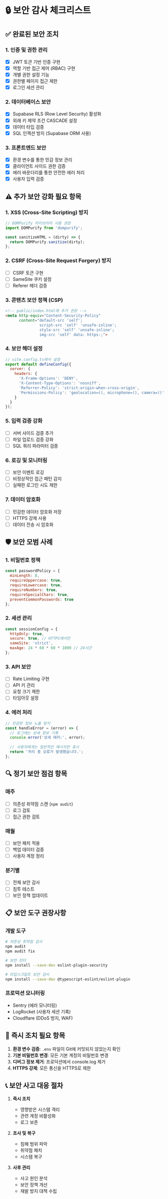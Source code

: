# 🔒 보안 감사 체크리스트

## ✅ 완료된 보안 조치

### 1. 인증 및 권한 관리
- [x] JWT 토큰 기반 인증 구현
- [x] 역할 기반 접근 제어 (RBAC) 구현
- [x] 개별 권한 설정 기능
- [x] 권한별 페이지 접근 제한
- [x] 로그인 세션 관리

### 2. 데이터베이스 보안
- [x] Supabase RLS (Row Level Security) 활성화
- [x] 외래 키 제약 조건 CASCADE 설정
- [x] 데이터 타입 검증
- [x] SQL 인젝션 방지 (Supabase ORM 사용)

### 3. 프론트엔드 보안
- [x] 환경 변수를 통한 민감 정보 관리
- [x] 클라이언트 사이드 권한 검증
- [x] 에러 바운더리를 통한 안전한 에러 처리
- [x] 사용자 입력 검증

## ⚠️ 추가 보안 강화 필요 항목

### 1. XSS (Cross-Site Scripting) 방지
```javascript
// DOMPurify 라이브러리 사용 권장
import DOMPurify from 'dompurify';

const sanitizeHTML = (dirty) => {
  return DOMPurify.sanitize(dirty);
};
```

### 2. CSRF (Cross-Site Request Forgery) 방지
- [ ] CSRF 토큰 구현
- [ ] SameSite 쿠키 설정
- [ ] Referer 헤더 검증

### 3. 콘텐츠 보안 정책 (CSP)
```html
<!-- public/index.html에 추가 권장 -->
<meta http-equiv="Content-Security-Policy" 
      content="default-src 'self'; 
               script-src 'self' 'unsafe-inline'; 
               style-src 'self' 'unsafe-inline';
               img-src 'self' data: https:;">
```

### 4. 보안 헤더 설정
```javascript
// vite.config.ts에서 설정
export default defineConfig({
  server: {
    headers: {
      'X-Frame-Options': 'DENY',
      'X-Content-Type-Options': 'nosniff',
      'Referrer-Policy': 'strict-origin-when-cross-origin',
      'Permissions-Policy': 'geolocation=(), microphone=(), camera=()'
    }
  }
});
```

### 5. 입력 검증 강화
- [ ] 서버 사이드 검증 추가
- [ ] 파일 업로드 검증 강화
- [ ] SQL 쿼리 파라미터 검증

### 6. 로깅 및 모니터링
- [ ] 보안 이벤트 로깅
- [ ] 비정상적인 접근 패턴 감지
- [ ] 실패한 로그인 시도 제한

### 7. 데이터 암호화
- [ ] 민감한 데이터 암호화 저장
- [ ] HTTPS 강제 사용
- [ ] 데이터 전송 시 암호화

## 🛡️ 보안 모범 사례

### 1. 비밀번호 정책
```javascript
const passwordPolicy = {
  minLength: 8,
  requireUppercase: true,
  requireLowercase: true,
  requireNumbers: true,
  requireSpecialChars: true,
  preventCommonPasswords: true
};
```

### 2. 세션 관리
```javascript
const sessionConfig = {
  httpOnly: true,
  secure: true, // HTTPS에서만
  sameSite: 'strict',
  maxAge: 24 * 60 * 60 * 1000 // 24시간
};
```

### 3. API 보안
- [ ] Rate Limiting 구현
- [ ] API 키 관리
- [ ] 요청 크기 제한
- [ ] 타임아웃 설정

### 4. 에러 처리
```javascript
// 민감한 정보 노출 방지
const handleError = (error) => {
  // 로그에는 상세 정보 기록
  console.error('상세 에러:', error);
  
  // 사용자에게는 일반적인 메시지만 표시
  return '처리 중 오류가 발생했습니다.';
};
```

## 🔍 정기 보안 점검 항목

### 매주
- [ ] 의존성 취약점 스캔 (`npm audit`)
- [ ] 로그 검토
- [ ] 접근 권한 검토

### 매월
- [ ] 보안 패치 적용
- [ ] 백업 데이터 검증
- [ ] 사용자 계정 정리

### 분기별
- [ ] 전체 보안 감사
- [ ] 침투 테스트
- [ ] 보안 정책 업데이트

## 📋 보안 도구 권장사항

### 개발 도구
```bash
# 의존성 취약점 검사
npm audit
npm audit fix

# 보안 린터
npm install --save-dev eslint-plugin-security

# 타입스크립트 보안 검사
npm install --save-dev @typescript-eslint/eslint-plugin
```

### 프로덕션 모니터링
- Sentry (에러 모니터링)
- LogRocket (사용자 세션 기록)
- Cloudflare (DDoS 방지, WAF)

## 🚨 즉시 조치 필요 항목

1. **환경 변수 검증**: `.env` 파일이 Git에 커밋되지 않았는지 확인
2. **기본 비밀번호 변경**: 모든 기본 계정의 비밀번호 변경
3. **디버그 정보 제거**: 프로덕션에서 console.log 제거
4. **HTTPS 강제**: 모든 통신을 HTTPS로 제한

## 📞 보안 사고 대응 절차

1. **즉시 조치**
   - 영향받은 시스템 격리
   - 관련 계정 비활성화
   - 로그 보존

2. **조사 및 복구**
   - 침해 범위 파악
   - 취약점 패치
   - 시스템 복구

3. **사후 관리**
   - 사고 원인 분석
   - 보안 정책 개선
   - 재발 방지 대책 수립 